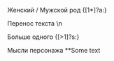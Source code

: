 Женский / Мужской род
{[1*]?а:}

Перенос текста
\n

Больше одного
{[>1]?s:}

Мысли персонажа
**Some text